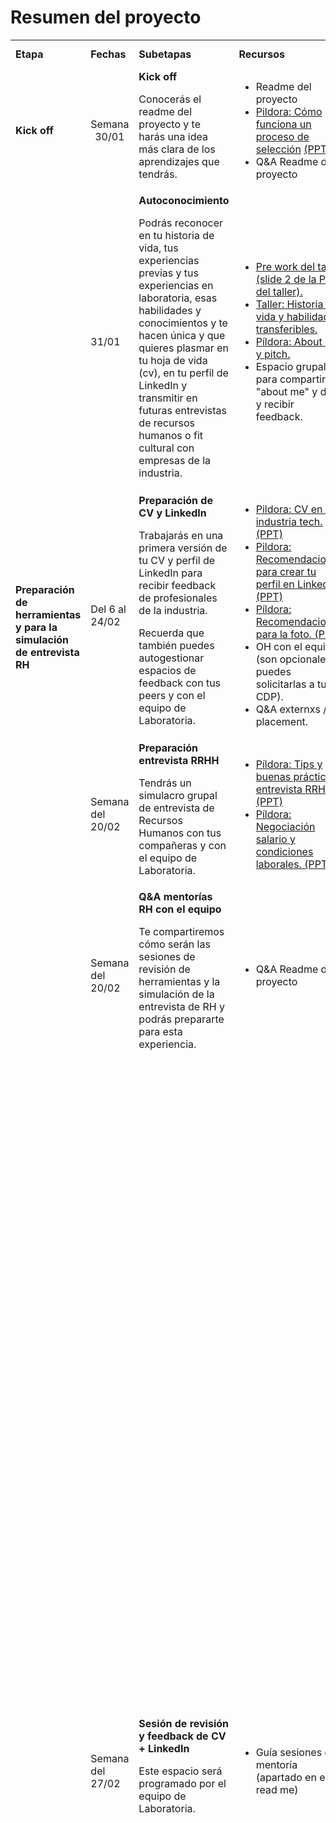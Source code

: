 # Resumen del proyecto

<table style="vertical-align: top;">
  <tr>
    <td><b>Etapa</b></td>
    <td><b>Fechas</b></td>
    <td width="30%"><b>Subetapas</b></td>
    <td><b>Recursos</b></td>
    <td><b>Entregable</b></td>
    <td width="30%"><b>Criterios de aceptación</b></td>
  </tr>
  <tr>
    <td><b>Kick off</b></td>
    <td><center>Semana 30/01</center></td>
    <td>
      <b>Kick off</b>
      <p>
        Conocerás el readme del proyecto y te harás una idea más clara de los
        aprendizajes que tendrás.
      </p>
    </td>
    <td>
      <ul>
        <li>Readme del proyecto</li>
        <li>
          <a href="https://www.loom.com/share/eff20dfbb64a488abb6181acd95a8dbf">Pildora: Cómo funciona un proceso de selección</a>
          <a href="https://docs.google.com/presentation/d/17xch4mAAjUGS6H7rTosIK2UBRJoCrrNAIWta-CldLUw/edit#slide=id.geb2e9575b7_0_0">
            (PPT)
          </a>
        </li>
        <li>Q&A Readme del proyecto</li>
      </ul>
    </td>
    <td>NA</td>
    <td>NA</td>
  </tr>
  <tr>
    <td rowspan="4">
      <b>
        Preparación de herramientas y para la simulación de entrevista RH
      </b>
    </td>
    <td>31/01</td>
    <td>
      <b>Autoconocimiento</b>
      <p>
        Podrás reconocer en tu historia de vida, tus experiencias previas y tus
        experiencias en laboratoria, esas habilidades y conocimientos y te hacen
        única y que quieres plasmar en tu hoja de vida (cv), en tu perfil de
        LinkedIn y transmitir en futuras entrevistas de recursos humanos o fit
        cultural con empresas de la industria.
      </p>
    </td>
    <td>
      <ul>
        <a href="https://docs.google.com/presentation/d/1mZHXWp4tZOFG33J4NqI0rTt6L6kiQo5eFW6v_KQqvuw/edit#slide=id.g10daaaee466_0_36"><li>Pre work del taller (slide 2 de la PPT del taller).</li>
        <a href="https://docs.google.com/presentation/d/1EFwWAzycp1Sb7gQHnXtLDgilNaamIKW8CBwhwRxCMsc/edit#slide=id.g108f9f34ebd_0_0"><li>Taller: Historia de vida y habilidades transferibles.</li>
        </li>
        <li>
          <a href="https://docs.google.com/presentation/d/1CnDBrlPV5jm8pOdudiKo5cjdfRXEYeLs1wsWghJ81Uo/edit#slide=id.g10f517c8353_0_0">
            Píldora: About me y pitch.
          </a>
        </li>
        <li>Espacio grupal para compartir "about me" y dar y recibir feedback.</li>
      </ul>
    </td>
    <td>NA</td>
    <td>NA</td>
  </tr>
  <tr>
    <td>Del 6 al 24/02</td>
    <td>
      <b>Preparación de CV y LinkedIn</b>
      <p>
        Trabajarás en una primera versión de tu CV y perfil de LinkedIn para
        recibir feedback de profesionales de la industria.
      </p>
      <p>
        Recuerda que también puedes autogestionar espacios de feedback con tus
        peers y con el equipo de Laboratoria.
      </p>
    </td>
    <td>
      <ul>
        <li>
          <a href="https://www.loom.com/share/b682c1f7b7964641a5fe1b8acfcf4b8e">
            Pildora: CV en la industria tech.
          </a>
          <a href="https://docs.google.com/presentation/d/1s77cJ8ILVCFefWNFzoyJova7s_Vlguz-rbeF50ck4t0/edit#slide=id.g108ff262332_0_0">
            (PPT)
          </a>
        </li>
        <li>
          <a href="https://www.loom.com/share/8c43a7129e654962bb53ea1a74088a9b">
            Pildora:  Recomendaciones para crear tu perfil en LinkedIn
          </a>
          <a href="https://docs.google.com/presentation/d/1XNyWxwofb098qxvaVR-LOLap93SVmw6PznlBMI2AhDc/edit#slide=id.g10e34a90977_0_0">
            (PPT)
          </a>
        </li>
        <li>
          <a href="https://www.loom.com/share/cb019555280444ada9dacab2810fefdb">
            Píldora: Recomendaciones para la foto.
          </a>
          <a href="https://docs.google.com/presentation/d/1pZI9Q8K6k2__eJ7-SSKPXQb5OYjTvlk-T_N6yRk4E4U/edit#slide=id.geb0fdc64a4_2_38">
            (PPT)
          </a>
        </li>
        <li>OH con el equipo (son opcionales y puedes solicitarlas a tu CDP).</li>
        <li>Q&A externxs / placement.</li>
      </ul>
    </td>
    <td>
      <li>Borrador del CV</li>
      <li>Perfil de LinkedIn</li>
    </td>
    <td>
      NA
    </td>
  </tr>
  <tr>
    <td>Semana del 20/02</td>
    <td>
      <b>Preparación entrevista RRHH</b>
      <p>
        Tendrás un simulacro grupal de entrevista de Recursos Humanos con tus
        compañeras y con el equipo de Laboratoria.
      </p>
    </td>
    <td>
      <ul>
        <li>
          <a href="https://www.youtube.com/watch?v=HjOUpKgbdIM">
            Píldora: Tips y buenas prácticas entrevista RRHH.
          </a>
          <a href="https://docs.google.com/presentation/d/1OnLtRHkpzPqZpOYtMatalCA1PDor8l7rMRhDV-s212M/edit#slide=id.g1100ac05e81_0_0">
            (PPT)
          </a>
        </li>
        <li>
          <a href="https://drive.google.com/file/d/1BJz3dWOzIUAoTyCclnKpZlQRRAZ4vxv_/view?usp=sharing">
            Píldora: Negociación salario y condiciones laborales.
          </a>
          <a href="https://docs.google.com/presentation/d/1s0IVHBwJzqj5FVCGtnv33cdeD2OfnSXW-FH9hYenz9A/edit#slide=id.geb2e9575b7_0_0">
            (PPT)
          </a>
        </li>
      </ul>
    </td>
    <td>NA</td>
    <td>NA</td>
  </tr>
  <tr>
    <td>Semana del 20/02</td>
    <td>
      <b>Q&A mentorías RH con el equipo</b>
      <p>
        Te compartiremos cómo serán las sesiones de revisión de herramientas y
        la simulación de la entrevista de RH y podrás prepararte para esta
        experiencia.
      </p>
    </td>
    <td>
      <ul>
        <li>Q&A Readme del proyecto</li>
      </ul>
    </td>
    <td>NA</td>
    <td>NA</td>
  </tr>
  <tr>
    <td rowspan="5">
      <b>
        Sesiones de revisión de herramientas y simulación de entrevista RH
      </b>
    </td>
    <td rowspan="2">Semana del 27/02</td>
    <td rowspan="2">
      <b>Sesión de revisión y feedback de CV + LinkedIn</b>
      <p>
        Este espacio será programado por el equipo de Laboratoria.
      </p>
    </td>
    <td rowspan="2">
      <ul>
        <li>Guía sesiones de mentoría (apartado en el read me)</li>
      </ul>
    </td>
    <td>Primera versión del CV</td>
    <td>
      <b>Estructura de CV</b>
      <ul>
          <li>La redacción es clara y concisa (no excede de más de 1 hoja)</li>
          <li>Es de fácil lectura, usa tipografía y tamaño adecuados</li>
          <li>Tiene un diseño armónico</li>
          <li>El orden de experiencias académicas y profesionales estén de la más reciente a la más antigua</li>
      </ul>
      <b>Contenido de CV</b>
      <ul>
        <li>Mencionas tus experiencias académicas previas</li>
        <li>Mencionas tu paso por el bootcamp de Laboratoria como experiencia educativa</li>
        <li>Mencionas los proyectos trabajados en bootcamp de Laboratoria y las - tecnologías que utilizó para desarrollarlos</li>
        <li>Menciona sus experiencias laborales previas</li>
        <li>Mencionas las habilidades técnicas y de vida con las que cuentas</li>
        <li>Contiene un “about me” adecuado, claro, conciso, coherente con tu narrativa</li>
      </ul>
    </td>
  </tr>
  <tr>
    <td>
      Perfil de LinkedIn con recomendaciones incorporadas.
    </td>
    <td>
      <b>Contenido de LinkedIn</b>
      <ul>
        <li>La redacción es clara y concisa</li>
        <li>La foto que elegiste muestra una imagen profesional y auténtica</li>
        <li>Mencionas tus experiencias académicas previas</li>
        <li>Mencionas tu paso por el bootcamp de Laboratoria experiencia educativa</li>
        <li>Mencionas los proyectos trabajados en bootcamp de Laboratoria y las tecnologías</li>
        <li>Mencionas tus experiencias laborales previas</li>
        <li>Mencionas las habilidades técnicas y de vida con las que cuenta</li>
        <li>Contiene un “about me” adecuado, claro, conciso, coherente con tu narrativa</li>
        <li>Incluyes otras secciones relevantes de información que suman a tu perfil</li>
      </ul>
    </td>
  </tr>
  <tr>
    <td>Semana del 6/03</td>
    <td>
    <b>Sesión de seguimiento a la incorporación de feedback de CV + LinkedIn</b>
      <p>
        Este espacio lo agendarás tú directamente con tu mentora/or. Es importante que vayas a la sesión con todos los ajustes que hayas hecho y que recuerdes a tu mentora/or que no se olvide de llenar el formulario de evaluación.
      </p>
    </td>
    <td>
      Guía sesiones de mentoría (apartado en el read me).
    </td>
    <td>
      <li>Segunda versión del CV</li>
      <li>Perfil de LinkedIn con recomendaciones incorporadas.</li>
    </td>
    <td>
      NA
    </td>
  </tr>
  <tr>
    <td>Semana del 6/03</td>
    <td>
      <b>Simulación de entrevista RH</b>
      <p>
        Este espacio lo tendrás con una persona distinta a la de las sesiones
        anteriores. Luego de la simulación recibirás feedback de la entrevista
        y de tu CV + LinkedIn y también harás una autoevaluación.
      </p>
    </td>
    <td>
      <ul>
        <li>Guía sesiones de mentoría (apartado en el read me).</li>
        <li>
          Form autoevaluación estudiante y evaluación a mentora/or
        </li>
      </ul>
    </td>
    <td>
      <ul>
        <li>
          Feedback de entrevistadora/or sobre
          entrevista y CV + LinkedIn.
        </li>
        <li>Autoevaluación de entrevista y de CV + LinkedIn.</li>
        <li>Tercera versión de CV</li>
        <li>Perfil de LinkedIn con mejoras incorporadas</li>
      </ul>
    </td>
    <td>
      <b>Comunicación</b>
      <ul>
        <li>La estructura de mi pitch de presentación fue adecuado, claro, coherente con mi narrativa</li>
        <li>Mostré seguridad al responder tanto en lo verbal como en mi lenguaje corporal</li>
        <li>Me comuniqué con fluidez y naturalidad</li>
      </ul>
      <b>Presentación de tu perfil profesional</b>
      <ul>
        <li>Logré conectar mi background con el puesto al que simulé aplicar</li>
        <li>Durante la entrevista mencioné lo aprendido en Laboratoria</li>
        <li>Logré comunicar mi perfil como desarrolladora web</li>
        <li>Envié a tiempo y previo a la entrevista ambas herramientas</li>
        <li>La información que compartí en la entrevista coincide con la de mi CV y LinkedIn</li>
      </ul>
      <b>Fortalezas y áreas de mejora</b>
      <ul>
        <li>Logré identificar y comunicar mis fortalezas y áreas de mejora</li>
      </ul>
      <b>Habilidades y comportamientos profesionales</b>
      <ul>
        <li>Puntualidad</li>
        <li>Cumplimiento de acuerdos</li>
        <li>Compartiste dificultades y/o pediste ayuda de forma proactiva</li>
        <li>Llegaste con material y/o trabajo previo a las sesiones</li>
        <li>Articulaste pensamientos e ideas con claridad</li>
        <li>Te mostraste abierta al feedback e intentaste incorporarlo</li>
      <ul>
    </td>
  </tr>
  <tr>
    <td><!-- aqui la fecha --></td>
    <td>
      <b>Retrospectiva grupal de mentorías RH</b>
      <p>
        Tendremos un espacio con toda la cohort para compartir nuestras
        reflexiones, aprendizajes y retos de este proceso.
      </p>
        </td>
    <td>
      <ul>
        <li>Prework de retrospectiva por confirmar</li>
      </ul>
    </td>
    <td>NA</td>
    <td>NA</td>
  </tr>
  <tr>
    <td rowspan="2"><b>Preparación tech</b></td>
    <td>16 y 23 de marzo</td>
    <td>
      <b>
        Sesiones de preparación para la simulación de entrevista tech
      </b>
      <p>
        Durante el gym tech tendremos 2 sesiones de preparación para que
        conozcas los tipos de pruebas técnicas que te puedes encontrar en
        un proceso de selección y llegues más familiarizada a este momento.
      <p>
    </td>
    <td>
      <ul>
        <li>Guía de sesiones de preparación (apartado en el read me).</li>
      </ul>
    </td>
    <td>NA</td>
    <td>NA</td>
  </tr>
  <tr>
    <td>Del 13 al 24 de marzo</td>
    <td>
      <b>Preparación perfil Github</b>
      <p>
        Prepararás tu perfil de GitHub para que sea más atractivo para las
        personas que te conocerán en un proceso de selección.
      </p>
    </td>
    <td>
      <ul>
        <li>
         <a href="https://www.youtube.com/watch?v=vQ_EBqgUR0c">
            Píldora: Recomendaciones para crear tu perfil en Github.
          </a>
          <a href="https://docs.google.com/presentation/d/1Ntaj8IuE4Fcbe6Pbwt1bZwu2f6brA468oKmK6Qefs5s/edit#slide=id.g9d12fce375_0_22">
            (PPT)
          </a>
        </li>
        <li>
          OH para ver perfil de Github (son opcionales y puedes usar las que
          ya tienen disponibles lxs coaches).
        </li>
      </ul>
    </td>
    <td>Perfil de GitHub</td>
    <td>NA</td>
  </tr>
  <tr>
    <td rowspan="3">
      <b>
        Simulación de entrevista tech y feedback de perfil de Github
      </b>
    </td>
    <td><!-- aqui la fecha --></td>
    <td>
      <b>Kickoff + Q&A estudiantes</b>
      <p>
        Te compartiremos cómo serán los simulacros de entrevista técnica y
        podrás prepararte para esta experiencia.
      </p>
    </td>
    <td>
      <ul>
        <li>
          <a href="https://www.youtube.com/watch?v=0NMil00HKEU">
            Píldora: Buenas prácticas entrevistas tech.
          </a>
          <a href="https://docs.google.com/presentation/d/1a-vn-o2TKS2csszuBUyw8rcJQY40HB9Ly9ryLE_ImOQ/edit?usp=sharing">
            (PPT)
          </a>
        </li>
      </ul>
    </td>
    <td>NA</td>
    <td>NA</td>
  </tr>
  <tr>
    <td><!-- aqui la fecha --></td>
    <td>
      <b>Simulación de entrevista técnica </b>
      <p>
        Está simulación la realizará una personas de la industria que
        tienen experiencia en equipos de desarrollo de tecnología y que han
        participado de algunos procesos de selección a
        través de entrevistas técnicas. Luego de la simulación recibirás
        feedback de la entrevista y de tu Github Profile
        y también harás una autoevaluación.
      </p>
    </td>
    <td>
      <ul>
        <li>Guía sesiones de mentoría (apartado en el read me).</li>
        <li>Form autoevaluación estudiante y evaluación a mentora/or.</li>
      </ul>
    </td>
    <td>
      <ul>
        <li>
          Feedback de entrevistadorx sobre performance en
          entrevista y sobre el perfil de GitHub.
        </li>
        <li>
          Autoevaluación de entrevista del perfil de GitHub.
        </li>
        <li>
          Perfil de GitHub con recomendaciones incorporadas.
        </li>
      </ul>
    </td>
    <td>
      <b>Preguntas Conceptuales</b>
      <ul>
        <li>¿Cómo evaluarías tu respuesta a las preguntas conceptuales?</li>
      </ul>
      <b>Ejercicios</b>
      <ul>
        <li>¿Cómo evaluarías tu desempeño en el primer ejercicio?</li>
        <li>¿Cómo evaluarías tu desempeño en el segundo ejercicio?</li>
      </ul>
      <b>Razonamiento y comunicación</b>
      <ul>
        <li>
          Compartiste tu razonamiento y estrategias de solución de forma
          oportuna y asertiva. Articulaste tus pensamientos e ideas con
          claridad.
        </li>
        <li>
          Compartiste tus dificultades y/o pediste ayuda de forma proactiva
          durante la entrevista.
        </li>
      </ul>
      <b>Habilidades y comportamientos profesionales</b>
      <ul>
        <li>Estuviste predispuesta y proactiva para la coordinación de la entrevista</li>
        <li>Llegaste puntual</li>
        <li>Enviaste a tiempo y previo a la entrevista tu CV y tu perfil de Github</li>
      </ul>
    </td>
  </tr>
  <tr>
    <td><!-- aqui la fecha --></td>
    <td>
      <b>Retrospectiva grupal de mentorías Tech</b>
      <p>
        Tendremos un espacio con toda la
        cohorte para compartir nuestras reflexiones, aprendizajes y retos
        de este proceso.
      </p>
    </td>
    <td>
      <ul>
        <li>Prework de retrospectiva por confirmar</li>
      </ul>
    </td>
    <td>NA</td>
    <td>NA</td>
  </tr>
  <tr>
    <td><b>Project Feedback</b></td>
    <td><!-- aqui la fecha --></td>
    <td>
      <b>Project Feedback:</b>
      <p>
        Al finalizar el proyecto recibirás ya sea de forma asíncrona o síncrona 2 tipos de feedbacks, 1) RH, por BM y/o CDP 2)Tech, por un coach en la sesión de Bootcamp Feedback.
      </p>
    </td>
    <td>
      <ul>
        <li>Dashboard de autoevaluación y evaluación de mentores.</li>
        <li>Pre-work de las sesiones (por confirmar en cada caso).</li>
      </ul>
    </td>
    <td>
      <ul>
        <li>Listado de accionables</li>
      </ul>
    </td>
    <td>
      NA
    </td>
  </tr>
</table>

